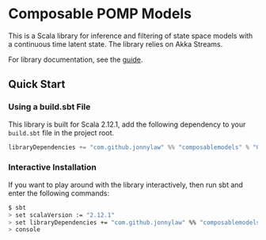 # Composable POMP Models

This is a Scala library for inference and filtering of state space models with a continuous time latent state. The library relies on Akka Streams.

For library documentation, see the [guide](https://jonnylaw.github.io/ComposableStateSpaceModels).

## Quick Start

### Using a build.sbt File

This library is built for Scala 2.12.1, add the following dependency to your `build.sbt` file in the project root.

```scala
libraryDependencies += "com.github.jonnylaw" %% "composablemodels" % "0.6.1"
```

### Interactive Installation

If you want to play around with the library interactively, then run sbt and enter the following commands:

```bash
$ sbt
> set scalaVersion := "2.12.1"
> set libraryDependencies += "com.github.jonnylaw" %% "composablemodels" % "0.6.1"
> console
```
